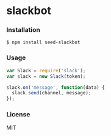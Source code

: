 # slackbot

### Installation

    $ npm install seed-slackbot

### Usage

```javascript
var Slack = require('slack');
var slack = new Slack(token);

slack.on('message', function(data) {
  slack.send(channel, message);
});
```

### License

MIT